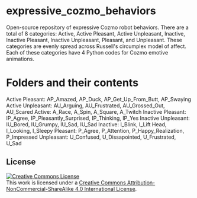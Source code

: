 # expressive_cozmo_behaviors
Open-source repository of expressive Cozmo robot behaviors. There are a total of 8 categories: Active, Active Pleasant, Active Unpleasant, Inactive, Inactive Pleasant, Inactive Unpleasant, Pleasant, and Unpleasant. These categories are evenly spread across Russell's circumplex model of affect. Each of these categories have 4 Python codes for Cozmo emotive animations. 

# Folders and their contents
Active Pleasant: AP_Amazed, AP_Duck, AP_Get_Up_From_Butt, AP_Swaying
Active Unpleasant: AU_Arguing, AU_Frustrated, AU_Grossed_Out, AU_Scared
Active: A_Race, A_Spin, A_Square, A_Twitch
Inactive Pleasant: IP_Agree, IP_Pleasantly_Surprised, IP_Thinking, IP_Yes
Inactive Unpleasant: IU_Bored, IU_Grumpy, IU_Sad, IU_Sad
Inactive: I_Blink, I_Lift Head, I_Looking, I_Sleepy
Pleasant: P_Agree, P_Attention, P_Happy_Realization, P_Impressed
Unpleasant: U_Confused, U_Dissapointed, U_Frustrated, U_Sad

## License

<a rel="license" href="http://creativecommons.org/licenses/by-nc-sa/4.0/"><img alt="Creative Commons License" style="border-width:0" src="https://i.creativecommons.org/l/by-nc-sa/4.0/88x31.png" /></a><br />This work is licensed under a <a rel="license" href="http://creativecommons.org/licenses/by-nc-sa/4.0/">Creative Commons Attribution-NonCommercial-ShareAlike 4.0 International License</a>.

